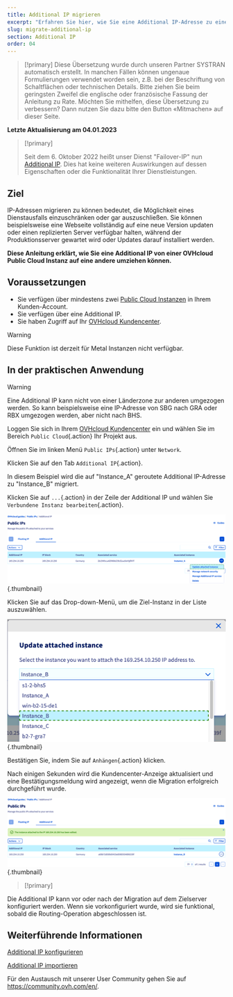 ```yaml
---
title: Additional IP migrieren
excerpt: "Erfahren Sie hier, wie Sie eine Additional IP-Adresse zu einer anderen Instanz migrieren"
slug: migrate-additional-ip
section: Additional IP
order: 04
---
```


> [!primary]
> Diese Übersetzung wurde durch unseren Partner SYSTRAN automatisch erstellt. In manchen Fällen können ungenaue Formulierungen verwendet worden sein, z.B. bei der Beschriftung von Schaltflächen oder technischen Details. Bitte ziehen Sie beim geringsten Zweifel die englische oder französische Fassung der Anleitung zu Rate. Möchten Sie mithelfen, diese Übersetzung zu verbessern? Dann nutzen Sie dazu bitte den Button «Mitmachen» auf dieser Seite.
>

**Letzte Aktualisierung am 04.01.2023**

> [!primary]
>
> Seit dem 6. Oktober 2022 heißt unser Dienst "Failover-IP" nun [Additional IP](https://www.ovhcloud.com/de/network/additional-ip/). Dies hat keine weiteren Auswirkungen auf dessen Eigenschaften oder die Funktionalität Ihrer Dienstleistungen.
>

## Ziel

IP-Adressen migrieren zu können bedeutet, die Möglichkeit eines Dienstausfalls einzuschränken oder gar auszuschließen. Sie können beispielsweise eine Webseite vollständig auf eine neue Version updaten oder einen replizierten Server verfügbar halten, während der Produktionsserver gewartet wird oder Updates darauf installiert werden.

**Diese Anleitung erklärt, wie Sie eine Additional IP von einer OVHcloud Public Cloud Instanz auf eine andere umziehen können.**

## Voraussetzungen

- Sie verfügen über mindestens zwei [Public Cloud Instanzen](https://www.ovhcloud.com/de/public-cloud) in Ihrem Kunden-Account.
- Sie verfügen über eine Additional IP.
- Sie haben Zugriff auf Ihr [OVHcloud Kundencenter](https://www.ovh.com/auth/?action=gotomanager&from=https://www.ovh.de/&ovhSubsidiary=de).

> [!warning]
> Diese Funktion ist derzeit für Metal Instanzen nicht verfügbar.
>

## In der praktischen Anwendung

> [!warning]
>
> Eine Additional IP kann nicht von einer Länderzone zur anderen umgezogen werden. So kann beispielsweise eine IP-Adresse von SBG nach GRA oder RBX umgezogen werden, aber nicht nach BHS. 
>

Loggen Sie sich in Ihrem [OVHcloud Kundencenter](https://www.ovh.com/auth/?action=gotomanager&from=https://www.ovh.de/&ovhSubsidiary=de) ein und wählen Sie im Bereich `Public Cloud`{.action} Ihr Projekt aus.

Öffnen Sie im linken Menü `Public IPs`{.action} unter `Network`.

Klicken Sie auf den Tab `Additional IP`{.action}.

In diesem Beispiel wird die auf "Instance_A" geroutete Additional IP-Adresse zu "Instance_B" migriert.

Klicken Sie auf `...`{.action} in der Zeile der Additional IP und wählen Sie `Verbundene Instanz bearbeiten`{.action}.

![migrating Additional IP](images/migrateip_01.png){.thumbnail}

Klicken Sie auf das Drop-down-Menü, um die Ziel-Instanz in der Liste auszuwählen.

![migrating Additional IP](images/migrateip_02.png){.thumbnail}

Bestätigen Sie, indem Sie auf `Anhängen`{.action} klicken.

Nach einigen Sekunden wird die Kundencenter-Anzeige aktualisiert und eine Bestätigungsmeldung wird angezeigt, wenn die Migration erfolgreich durchgeführt wurde.

![migrating Additional IP](images/migrateip_03.png){.thumbnail}


> [!primary]
>
Die Additional IP kann vor oder nach der Migration auf dem Zielserver konfiguriert werden. Wenn sie vorkonfiguriert wurde, wird sie funktional, sobald die Routing-Operation abgeschlossen ist.
>

## Weiterführende Informationen

[Additional IP konfigurieren](https://docs.ovh.com/de/publiccloud/network-services/configure-additional-ip/)

[Additional IP importieren](https://docs.ovh.com/de/publiccloud/network-services/import-additional-ip/)

Für den Austausch mit unserer User Community gehen Sie auf <https://community.ovh.com/en/>.
